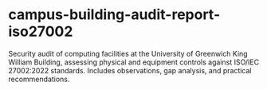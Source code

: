 # campus-building-audit-report-iso27002
Security audit of computing facilities at the University of Greenwich King William Building, assessing physical and equipment controls against ISO/IEC 27002:2022 standards. Includes observations, gap analysis, and practical recommendations.
